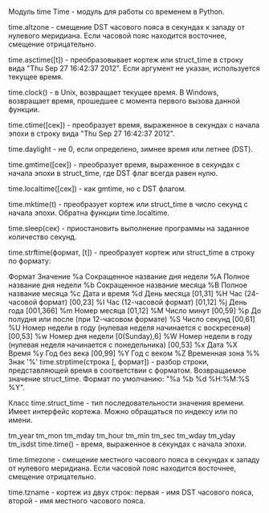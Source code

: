Модуль time
Time - модуль для работы со временем в Python.

time.altzone - смещение DST часового пояса в секундах к западу от нулевого меридиана. Если часовой пояс находится восточнее, смещение отрицательно.

time.asctime([t]) - преобразовывает кортеж или struct_time в строку вида "Thu Sep 27 16:42:37 2012". Если аргумент не указан, используется текущее время.

time.clock() - в Unix, возвращает текущее время. В Windows, возвращает время, прошедшее с момента первого вызова данной функции.

time.ctime([сек]) - преобразует время, выраженное в секундах с начала эпохи в строку вида "Thu Sep 27 16:42:37 2012".

time.daylight - не 0, если определено, зимнее время или летнее (DST).

time.gmtime([сек]) - преобразует время, выраженное в секундах с начала эпохи в struct_time, где DST флаг всегда равен нулю.

time.localtime([сек]) - как gmtime, но с DST флагом.

time.mktime(t) - преобразует кортеж или struct_time в число секунд с начала эпохи. Обратна функции time.localtime.

time.sleep(сек) - приостановить выполнение программы на заданное количество секунд.

time.strftime(формат, [t]) - преобразует кортеж или struct_time в строку по формату:

Формат	Значение
%a	Сокращенное название дня недели
%A	Полное название дня недели
%b	Сокращенное название месяца
%B	Полное название месяца
%c	Дата и время
%d	День месяца [01,31]
%H	Час (24-часовой формат) [00,23]
%I	Час (12-часовой формат) [01,12]
%j	День года [001,366]
%m	Номер месяца [01,12]
%M	Число минут [00,59]
%p	До полудня или после (при 12-часовом формате)
%S	Число секунд [00,61]
%U	Номер недели в году (нулевая неделя начинается с воскресенья) [00,53]
%w	Номер дня недели [0(Sunday),6]
%W	Номер недели в году (нулевая неделя начинается с понедельника) [00,53]
%x	Дата
%X	Время
%y	Год без века [00,99]
%Y	Год с веком
%Z	Временная зона
%%	Знак '%'
time.strptime(строка [, формат]) - разбор строки, представляющей время в соответствии с форматом. Возвращаемое значение struct_time. Формат по умолчанию: "%a %b %d %H:%M:%S %Y".

Класс time.struct_time - тип последовательности значения времени. Имеет интерфейс кортежа. Можно обращаться по индексу или по имени.

tm_year
tm_mon
tm_mday
tm_hour
tm_min
tm_sec
tm_wday
tm_yday
tm_isdst
time.time() - время, выраженное в секундах с начала эпохи.

time.timezone - смещение местного часового пояса в секундах к западу от нулевого меридиана. Если часовой пояс находится восточнее, смещение отрицательно.

time.tzname - кортеж из двух строк: первая - имя DST часового пояса, второй - имя местного часового пояса.
